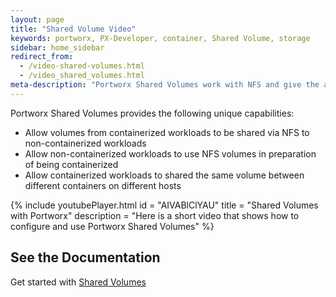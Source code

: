 ```yaml
---
layout: page
title: "Shared Volume Video"
keywords: portworx, PX-Developer, container, Shared Volume, storage
sidebar: home_sidebar
redirect_from:
  - /video-shared-volumes.html
  - /video_shared_volumes.html
meta-description: "Portworx Shared Volumes work with NFS and give the ability for multiple containers to access the same volumes.  Watch the video to see how!"
---
```


Portworx Shared Volumes provides the following unique capabilities:

* Allow volumes from containerized workloads to be shared via NFS to non-containerized workloads
* Allow non-containerized workloads to use NFS volumes in preparation of being containerized
* Allow containerized workloads to shared the same volume between different containers on different hosts

{%
    include youtubePlayer.html
    id = "AIVABlClYAU"
    title = "Shared Volumes with Portworx"
    description = "Here is a short video that shows how to configure and use Portworx Shared Volumes"
%}

## See the Documentation
Get started with [Shared Volumes](/manage/shared-volumes.html)
